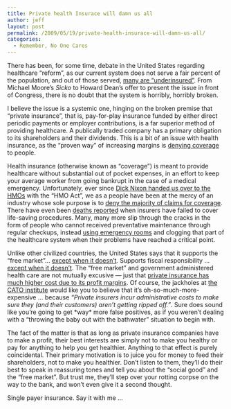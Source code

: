 ```yaml
---
title: Private health Insurace will damn us all
author: jeff
layout: post
permalink: /2009/05/19/private-health-insurace-will-damn-us-all/
categories:
  - Remember, No One Cares
---
```


There has been, for some time, debate in the United States regarding healthcare “reform”, as our current system does not serve a fair percent of the population, and out of those served, [many are “underinsured”][1]. From Michael Moore’s *Sicko* to Howard Dean’s offer to present the issue in front of Congress, there is no doubt that the system is horribly, horribly broken.

 [1]: http://www.everybodyinnobodyout.org/FAQ/fqUnderins.htm

I believe the issue is a systemic one, hinging on the broken premise that “private insurance”, that is, pay-for-play insurance funded by either direct periodic payments or employer contributions, is a far superior method of providing healthcare. A publically traded company has a primary obligation to its shareholders and their dividends. This is a bit of an issue with health insurance, as the “proven way” of increasing margins is [denying coverage][2] to people.

 [2]: http://firedoglake.com/2007/12/23/death-by-profit-margin/

Health insurance (otherwise known as “coverage”) is meant to provide healthcare without substantial out of pocket expenses, in an effort to keep your average worker from going bankrupt in the case of a medical emergency. Unfortunately, ever since [Dick Nixon handed us over to the HMOs][3] with the “HMO Act”, we as a people have been at the mercy of an industry whose sole purpose is to [deny the majority of claims for coverage][4]. There have even been [deaths reported][5] when insurers have failed to cover life-saving procedures. Many, many more slip through the cracks in the form of people who cannot received preventative maintenance through regular checkups, instead [using emergency rooms][6] and clogging that part of the healthcare system when their problems have reached a critical point.

 [3]: http://www.capmag.com/article.asp?ID=2819
 [4]: http://www.ct.gov/ag/cwp/view.asp?A=1775&Q=283006
 [5]: http://www.msnbc.msn.com/id/22357873/
 [6]: http://www.msnbc.msn.com/id/7995137/

Unlike other civilized countries, the United States says that it supports the “free market”… [except when it doesn’t][7]. Supports fiscal responsibility … [except when it doesn’t][8]. The “free market” and government administered health care are not mutually excusive — just that [private insurance has much higher cost due to its profit margins][9]. Of course, the jackholes at [the CATO institute][10] would like you to believe that it’s oh-so-much-more-expensive … because *“Private insurers incur administrative costs to make sure they (and their customers) aren’t getting ripped off.”*. Sure does sound like you’re going to get \*way\* more false positives, as if you weren’t dealing with a “throwing the baby out with the bathwater” situation to begin with.

 [7]: http://en.wikipedia.org/wiki/TARP
 [8]: http://www.infoplease.com/ipa/A0904490.html
 [9]: http://thomas.loc.gov/medicare/robinstest.html
 [10]: http://www.cato-at-liberty.org/2007/12/03/the-high-price-of-too-low-administrative-costs/

The fact of the matter is that as long as private insurance companies have to make a profit, their best interests are simply not to make you healthy or pay for anything to help you get healthier. Anything to that effect is purely coincidental. Their primary motivation is to juice you for money to feed their shareholders, not to make you healthier. Don’t listen to them, they’ll do their best to speak in reassuring tones and tell you about the “social good” and the “free market”. But trust me, they’ll step over your rotting corpse on the way to the bank, and won’t even give it a second thought.

Single payer insurance. Say it with me …
